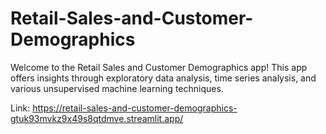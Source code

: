 # Retail-Sales-and-Customer-Demographics

Welcome to the Retail Sales and Customer Demographics app! This app offers insights through exploratory data analysis, time series analysis, and various unsupervised machine learning techniques.

Link: https://retail-sales-and-customer-demographics-gtuk93mvkz9x49s8qtdmve.streamlit.app/
